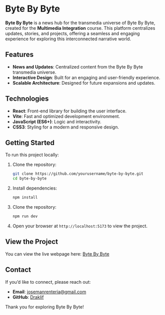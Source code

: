 # Byte By Byte  

**Byte By Byte** is a news hub for the transmedia universe of Byte By Byte, created for the **Multimedia Integration** course. This platform centralizes updates, stories, and projects, offering a seamless and engaging experience for exploring this interconnected narrative world.  

## Features  

- **News and Updates**: Centralized content from the Byte By Byte transmedia universe.  
- **Interactive Design**: Built for an engaging and user-friendly experience.  
- **Scalable Architecture**: Designed for future expansions and updates.  

## Technologies  

- **React**: Front-end library for building the user interface.  
- **Vite**: Fast and optimized development environment.  
- **JavaScript (ES6+)**: Logic and interactivity.  
- **CSS3**: Styling for a modern and responsive design.  

## Getting Started  

To run this project locally:  

1. Clone the repository:  
   ```bash
   git clone https://github.com/yourusername/byte-by-byte.git
   cd byte-by-byte
   
2. Install dependencies:  
   ```bash
   npm install
   
3. Clone the repository:  
   ```bash
   npm run dev

4. Open your browser at `http://localhost:5173` to view the project.

## View the Project  

You can view the live webpage here: [Byte By Byte](https://draklif.github.io/Byte-By-Byte/)  

## Contact  

If you’d like to connect, please reach out:  
- **Email**: josemanrenteria@gmail.com  
- **GitHub**: [Draklif](https://github.com/Draklif)

Thank you for exploring Byte By Byte!
